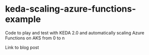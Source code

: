 # keda-scaling-azure-functions-example
Code to play and test with KEDA 2.0 and automatically scaling Azure Functions on AKS from 0 to n

Link to blog post
